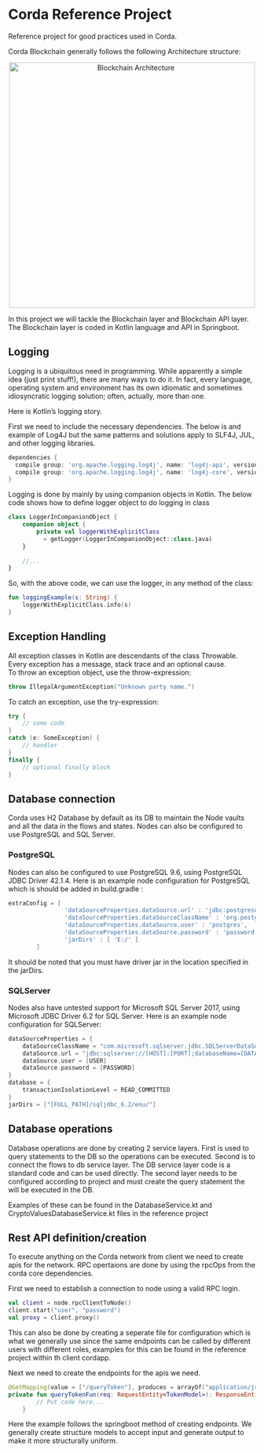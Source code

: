 # Corda Reference Project
Reference project for good practices used in Corda.

Corda Blockchain generally follows the following Architecture structure:

<p align="center">
  <img src="./images/Architecture.PNG" alt="Blockchain Architecture" width="500" />
</p>

In this project we will tackle the Blockchain layer and Blockchain API layer. The Blockchain layer is coded in Kotlin language and API in Springboot.

## Logging

Logging is a ubiquitous need in programming. While apparently a simple idea (just print stuff!), there are many ways to do it. In fact, every language, operating system and environment has its own idiomatic and sometimes idiosyncratic logging solution; often, actually, more than one.

Here is Kotlin’s logging story.

First we need to include the necessary dependencies. The below is and example of Log4J but the same patterns and solutions apply to SLF4J, JUL, and other logging libraries.

```gradle
dependencies {
  compile group: 'org.apache.logging.log4j', name: 'log4j-api', version: '2.12.0'
  compile group: 'org.apache.logging.log4j', name: 'log4j-core', version: '2.12.0'
}
```
Logging is done by mainly by using companion objects in Kotlin. The below code shows how to define logger object to do logging in class
```Kotlin
class LoggerInCompanionObject {
    companion object {
        private val loggerWithExplicitClass
          = getLogger(LoggerInCompanionObject::class.java)
    }
 
    //...
}
```
So, with the above code, we can use the logger, in any method of the class:
```Kotlin
fun loggingExample(s: String) {
    loggerWithExplicitClass.info(s)
}
```

## Exception Handling

All exception classes in Kotlin are descendants of the class Throwable. Every exception has a message, stack trace and an optional cause.<br>
To throw an exception object, use the throw-expression:
``` Kotlin
throw IllegalArgumentException("Unknown party name.")
```
To catch an exception, use the try-expression:
``` Kotlin
try {
    // some code
}
catch (e: SomeException) {
    // handler
}
finally {
    // optional finally block
}
```

## Database connection

Corda uses H2 Database by default as its DB to maintain the Node vaults and all the data in the flows and states. Nodes can also be configured to use PostgreSQL and SQL Server.

### PostgreSQL
Nodes can also be configured to use PostgreSQL 9.6, using PostgreSQL JDBC Driver 42.1.4. Here is an example node configuration for PostgreSQL which is should be added in build.gradle :
``` gradle
extraConfig = [
                'dataSourceProperties.dataSource.url' : 'jdbc:postgresql://localhost:5432/postgres',
                'dataSourceProperties.dataSourceClassName' : 'org.postgresql.ds.PGSimpleDataSource',
                'dataSourceProperties.dataSource.user' : 'postgres',
                'dataSourceProperties.dataSource.password' : 'password',
                'jarDirs' : [ 'E:/' ]
        ]
```
It should be noted that you must have driver jar in the location specified in the jarDirs.

### SQLServer
Nodes also have untested support for Microsoft SQL Server 2017, using Microsoft JDBC Driver 6.2 for SQL Server. Here is an example node configuration for SQLServer:
```gradle
dataSourceProperties = {
    dataSourceClassName = "com.microsoft.sqlserver.jdbc.SQLServerDataSource"
    dataSource.url = "jdbc:sqlserver://[HOST]:[PORT];databaseName=[DATABASE_NAME]"
    dataSource.user = [USER]
    dataSource.password = [PASSWORD]
}
database = {
    transactionIsolationLevel = READ_COMMITTED
}
jarDirs = ["[FULL_PATH]/sqljdbc_6.2/enu/"]
```

## Database operations

Database operations are done by creating 2 service layers. First is used to query statements to the DB so the operations can be executed. Second is to connect the flows to db service layer. The DB service layer code is a standard code and can be used directly. The second layer needs to be configured according to project and must create the query statement the will be executed in the DB.

Examples of these can be found in the DatabaseService.kt and CryptoValuesDatabaseService.kt files in the reference project 

## Rest API definition/creation

To execute anything on the Corda network from client we need to create apis for the network. RPC opertaions are done by using the rpcOps from the corda core dependencies. 

First we need to establish a connection to node using a valid RPC login.
``` Kotlin
val client = node.rpcClientToNode()
client.start("user", "password")
val proxy = client.proxy()
```
This can also be done by creating a seperate file for configuration which is what we generally use since the same endpoints can be called by different users with different roles, examples for this can be found in the reference project within th client cordapp.

Next we need to create the endpoints for the apis we need.
``` Kotlin
@GetMapping(value = ["/queryToken"], produces = arrayOf("application/json"))
private fun queryTokenFun(req: RequestEntity<TokenModel>): ResponseEntity<Any> {
        // Put code here...
    }
```
Here the example follows the springboot method of creating endpoints. We generally create structure models to accept input and generate output to make it more structurally uniform.